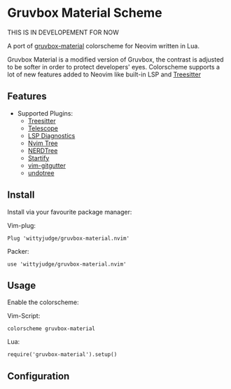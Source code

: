 # Gruvbox Material Scheme

THIS IS IN DEVELOPEMENT FOR NOW

A port of [gruvbox-material](https://github.com/sainnhe/gruvbox-material) colorscheme for Neovim written in Lua.

Gruvbox Material is a modified version of Gruvbox, the contrast is adjusted to be softer in order to protect developers' eyes. Colorscheme supports a lot of new features added to Neovim like built-in LSP and [Treesitter](https://github.com/nvim-treesitter/nvim-treesitter)

## Features

- Supported Plugins:
  - [Treesitter](https://github.com/nvim-treesitter/nvim-treesitter)
  - [Telescope](https://github.com/nvim-telescope/telescope.nvim)
  - [LSP Diagnostics](https://neovim.io/doc/user/lsp.html)
  - [Nvim Tree](https://github.com/kyazdani42/nvim-tree.lua)
  - [NERDTree](https://github.com/preservim/nerdtree)
  - [Startify](https://github.com/mhinz/vim-startify)
  - [vim-gitgutter](https://github.com/airblade/vim-gitgutter)
  - [undotree](https://github.com/mbbill/undotree)

## Install

Install via your favourite package manager:

Vim-plug:

```
Plug 'wittyjudge/gruvbox-material.nvim'
```

Packer:

```
use 'wittyjudge/gruvbox-material.nvim'
```

## Usage

Enable the colorscheme:

Vim-Script:

```
colorscheme gruvbox-material
```

Lua:

```
require('gruvbox-material').setup()
```

## Configuration
